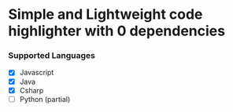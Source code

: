 # Simple and Lightweight code highlighter with 0 dependencies

### Supported Languages
- [x] Javascript
- [x] Java
- [x] Csharp
- [ ] Python (partial)